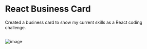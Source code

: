 # React Business Card
Created a business card to show my current skills as a React coding challenge.
##
![image](https://github.com/EliGandin/JavaScript-Projects/assets/87780727/aa6fab14-f1f0-4f90-b479-f86d96bf67a4)
